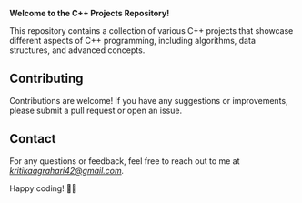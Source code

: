 **Welcome to the C++ Projects Repository!**

This repository contains a collection of various C++ projects that showcase different aspects of C++ programming, including algorithms, data structures, and advanced concepts.

## Contributing

Contributions are welcome! If you have any suggestions or improvements, please submit a pull request or open an issue. 

## Contact
For any questions or feedback, feel free to reach out to me at *[kritikaagrahari42@gmail.com](mailto:kritikaagrahari42@gmail.com).*

Happy coding! 👩‍💻
